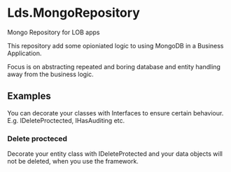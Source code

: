 # Lds.MongoRepository
Mongo Repository for LOB apps

This repository add some opioniated logic to using MongoDB in a Business Application.

Focus is on abstracting repeated and boring database and entity handling away from the business logic.

## Examples
You can decorate your classes with Interfaces to ensure certain behaviour. E.g. IDeleteProctected, IHasAuditing etc.

### Delete procteced
Decorate your entity class with IDeleteProtected and your data objects will not be deleted, when you use the framework.

